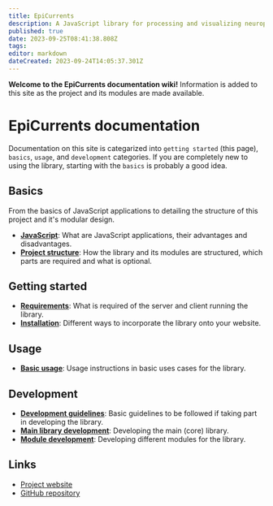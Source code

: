 ```yaml
---
title: EpiCurrents
description: A JavaScript library for processing and visualizing neurophysiological signals in a web browser
published: true
date: 2023-09-25T08:41:38.808Z
tags: 
editor: markdown
dateCreated: 2023-09-24T14:05:37.301Z
---
```


**Welcome to the EpiCurrents documentation wiki!** Information is added to this site as the project and its modules are made available.

# EpiCurrents documentation

Documentation on this site is categarized into `getting started` (this page), `basics`, `usage`, and `development` categories. If you are completely new to using the library, starting with the `basics` is probably a good idea.

## Basics
From the basics of JavaScript applications to detailing the structure of this project and it's modular design.

- **[JavaScript](/basics/javascript)**: What are JavaScript applications, their advantages and disadvantages.
- **[Project structure](/basics/project-structure)**: How the library and its modules are structured, which parts are required and what is optional.

## Getting started

- **[Requirements](/basics/requirements)**: What is required of the server and client running the library.
- **[Installation](/basics/installation)**: Different ways to incorporate the library onto your website.

## Usage

- **[Basic usage](/usage/index)**: Usage instructions in basic uses cases for the library.

## Development

- **[Development guidelines](/development/guidelines)**: Basic guidelines to be followed if taking part in developing the library.
- **[Main library development](/development/core-library)**: Developing the main (core) library.
- **[Module development](/development/modules)**: Developing different modules for the library.

## Links

- [Project website](https://epicurrents.io)
- [GitHub repository](https://github.com/epicurrents)